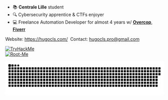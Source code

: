 - :books: **Centrale Lille** student
- :mag: Cybersecurity apprentice & CTFs enjoyer
- :computer: Freelance Automation Developer for almost 4 years w/ [**Overcop**](https://overcop.com/), [**Fiverr**](https://www.fiverr.com/)

Website: <a href="https://hugocls.com/">https://hugocls.com/</a>‎ ‎ ‎Contact: hugocls.pro@gmail.com

<a href="https://tryhackme.com/p/TxLast" style="display: inline-block; width: 50%;">
    <img src="https://tryhackme-badges.s3.amazonaws.com/TxLast.png?????" alt="TryHackMe" style="width: 33%; height: auto;">
</a>

<a href="https://www.root-me.org/TxLast" style="display: inline-block; width: 50%;">
    <img src="https://tice-education.fr/images/stories/img/rootmelogo.jpg" alt="Root-Me" style="width: 24%; height: auto;">
</a>

<p align="center">
 <img width="1000" src="https://github.com/HugoCls/assets/blob/main/github-snake.svg" alt="snake"/>
</p>
